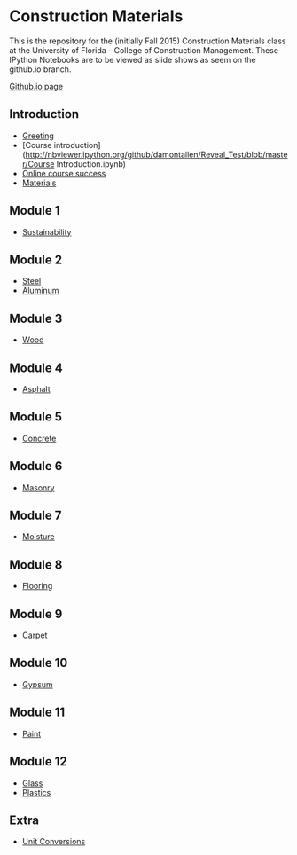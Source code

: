
# Construction Materials

This is the repository for the (initially Fall 2015) Construction Materials class
at the University of Florida - College of Construction Management.  These IPython
Notebooks are to be viewed as slide shows as seem on the github.io branch.

[Github.io page](http://damontallen.github.io/Reveal_Test/)


## Introduction

* [Greeting](http://nbviewer.ipython.org/github/damontallen/Reveal_Test/blob/master/Greetings.ipynb)
* [Course introduction](http://nbviewer.ipython.org/github/damontallen/Reveal_Test/blob/master/Course Introduction.ipynb)
* [Online course success](http://nbviewer.ipython.org/github/damontallen/Reveal_Test/blob/master/Online%20course%20success.ipynb)
* [Materials](http://nbviewer.ipython.org/github/damontallen/Reveal_Test/blob/master/Materials.ipynb)


## Module 1

* [Sustainability](http://nbviewer.ipython.org/github/damontallen/Reveal_Test/blob/master/Sustainability.ipynb)


## Module 2

* [Steel](http://nbviewer.ipython.org/github/damontallen/Reveal_Test/blob/master/Steel.ipynb)
* [Aluminum](http://nbviewer.ipython.org/github/damontallen/Reveal_Test/blob/master/Aluminum.ipynb)


## Module 3

* [Wood](http://nbviewer.ipython.org/github/damontallen/Reveal_Test/blob/master/Wood.ipynb)


## Module 4

* [Asphalt](http://nbviewer.ipython.org/github/damontallen/Reveal_Test/blob/master/Asphalt.ipynb)


## Module 5

* [Concrete](http://nbviewer.ipython.org/github/damontallen/Reveal_Test/blob/master/Concrete.ipynb)


## Module 6

* [Masonry](http://nbviewer.ipython.org/github/damontallen/Reveal_Test/blob/master/Masonry.ipynb)


## Module 7

* [Moisture](http://nbviewer.ipython.org/github/damontallen/Reveal_Test/blob/master/Moisture.ipynb)


## Module 8

* [Flooring](http://nbviewer.ipython.org/github/damontallen/Reveal_Test/blob/master/Flooring.ipynb)


## Module 9

* [Carpet](http://nbviewer.ipython.org/github/damontallen/Reveal_Test/blob/master/Carpet.ipynb)


## Module 10

* [Gypsum](http://nbviewer.ipython.org/github/damontallen/Reveal_Test/blob/master/Gypsum.ipynb)


## Module 11

* [Paint](http://nbviewer.ipython.org/github/damontallen/Reveal_Test/blob/master/Paint.ipynb)


## Module 12

* [Glass](http://nbviewer.ipython.org/github/damontallen/Reveal_Test/blob/master/Glass.ipynb)
* [Plastics](http://nbviewer.ipython.org/github/damontallen/Reveal_Test/blob/master/Plastic.ipynb)

## Extra

* [Unit Conversions](http://nbviewer.jupyter.org/github/damontallen/Reveal_Test/blob/master/Units%20and%20Prefixes.ipynb)
